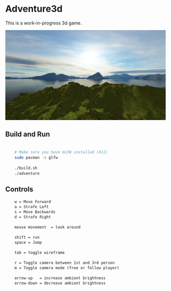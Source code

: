 # Adventure3d

This is a work-in-progress 3d game.

![Preview](/screenshots/preview.png)

## Build and Run

```bash

    # Make sure you have GLFW installed (X11)
    sudo pacman -S glfw

    ./build.sh
    ./adventure

```

## Controls

```
    w = Move Forward
    a = Strafe Left
    s = Move Backwards
    d = Strafe Right

    mouse movement  = look around

    shift = run
    space = Jump

    tab = toggle wireframe

    r = Toggle camera between 1st and 3rd person
    m = Toggle camera mode (free or follow player)

    arrow-up   = increase ambient brightness
    arrow-down = decrease ambient brightness
```

